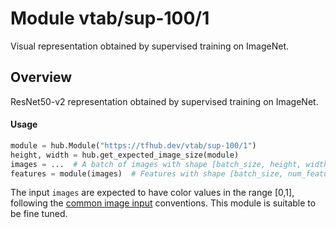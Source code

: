 # Module vtab/&zwnj;sup-100/1
Visual representation obtained by supervised training on ImageNet.

<!-- asset-path: https://storage.googleapis.com/vtab/sup-100/1.tar.gz -->
<!-- dataset: imagenet-ilsvrc-2012-cls -->
<!-- task: image-feature-vector -->
<!-- network-architecture: resnet50-v2 -->
<!-- fine-tunable: true -->
<!-- format: hub -->


## Overview
ResNet50-v2 representation obtained by supervised training on ImageNet.

#### Usage

```python
module = hub.Module("https://tfhub.dev/vtab/sup-100/1")
height, width = hub.get_expected_image_size(module)
images = ...  # A batch of images with shape [batch_size, height, width, 3].
features = module(images)  # Features with shape [batch_size, num_features].
```

The input `images` are expected to have color values in the range [0,1], following
the [common image input](https://www.tensorflow.org/hub/common_signatures/images#input) conventions.
This module is suitable to be fine tuned.
